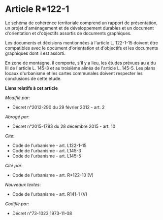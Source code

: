 # Article R*122-1

Le schéma de cohérence territoriale comprend un rapport de présentation, un projet d'aménagement et de développement durables
et un document d'orientation et d'objectifs assortis de documents graphiques. 

Les documents et décisions mentionnées à l'article L. 122-1-15 doivent être compatibles avec le document d'orientation et
d'objectifs et les documents graphiques dont il est assorti. 

En zone de montagne, il comporte, s'il y a lieu, les études prévues au a du III de l'article L. 145-3 et au troisième alinéa
de l'article L. 145-5. Les plans locaux d'urbanisme et les cartes communales doivent respecter les conclusions de cette
étude.

**Liens relatifs à cet article**

_Modifié par_:

  - Décret n°2012-290 du 29 février 2012 - art. 2

_Abrogé par_:

  - Décret n°2015-1783 du 28 décembre 2015 - art. 10

_Cite_:

  - Code de l'urbanisme - art. L122-1-15
  - Code de l'urbanisme - art. L145-3
  - Code de l'urbanisme - art. L145-5

_Cité par_:

  - Code de l'urbanisme - art. R*122-10 (V)

_Nouveaux textes_:

  - Code de l'urbanisme - art. R141-1 (V)

_Codifié par_:

  - Décret n°73-1023 1973-11-08
